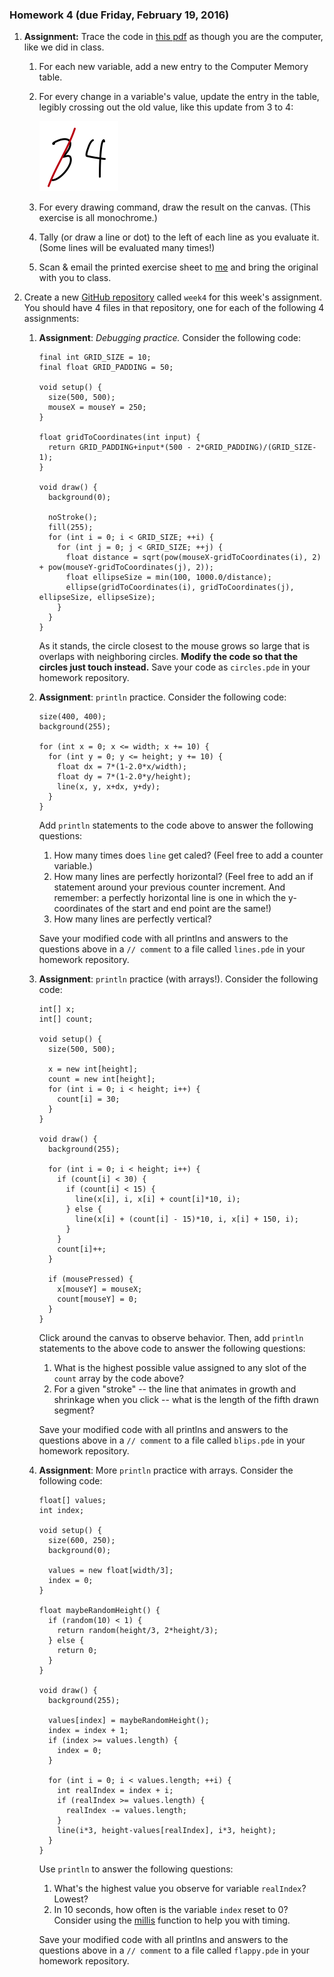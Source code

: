 ### Homework 4 (due Friday, February 19, 2016)

1. **Assignment:** Trace the code in [this pdf](https://github.com/zamfi/cca-programming-electronics-spring-2016/blob/master/hw/tracer-homework.pdf?raw=true) as though you are the computer, like we did in class.
   1. For each new variable, add a new entry to the Computer Memory table.
   2. For every change in a variable's value, update the entry in the table, legibly crossing out the old value, like this update from 3 to 4:

      ![was 3, now 4](img/3-no-4.png)
   3. For every drawing command, draw the result on the canvas. (This exercise is all monochrome.)
   4. Tally (or draw a line or dot) to the left of each line as you evaluate it. (Some lines will be evaluated many times!)
   5. Scan & email the printed exercise sheet to [me](mailto:jzamfirescupereira@cca.edu) and bring the original with you to class.

2. Create a new [GitHub repository](../github-guide.md) called `week4` for this week's assignment. You should have 4 files in that repository, one for each of the following 4 assignments:

   1. **Assignment**: *Debugging practice.* Consider the following code:
      ```processing
      final int GRID_SIZE = 10;
      final float GRID_PADDING = 50;

      void setup() {
        size(500, 500);
        mouseX = mouseY = 250;
      }

      float gridToCoordinates(int input) {
        return GRID_PADDING+input*(500 - 2*GRID_PADDING)/(GRID_SIZE-1);
      }

      void draw() {
        background(0);

        noStroke();
        fill(255);
        for (int i = 0; i < GRID_SIZE; ++i) {
          for (int j = 0; j < GRID_SIZE; ++j) {
            float distance = sqrt(pow(mouseX-gridToCoordinates(i), 2) + pow(mouseY-gridToCoordinates(j), 2));
            float ellipseSize = min(100, 1000.0/distance);
            ellipse(gridToCoordinates(i), gridToCoordinates(j), ellipseSize, ellipseSize);
          }
        }
      }
      ```
      
      As it stands, the circle closest to the mouse grows so large that is overlaps with neighboring circles. **Modify the code so that the circles just touch instead.** Save your code as `circles.pde` in your homework repository.

   2. **Assignment**: `println` practice. Consider the following code:
      ```processing
      size(400, 400);
      background(255);

      for (int x = 0; x <= width; x += 10) {
        for (int y = 0; y <= height; y += 10) {
          float dx = 7*(1-2.0*x/width);
          float dy = 7*(1-2.0*y/height);
          line(x, y, x+dx, y+dy);
        }
      }
      ```

      Add `println` statements to the code above to answer the following questions:
      1. How many times does `line` get caled? (Feel free to add a counter variable.)
      2. How many lines are perfectly horizontal? (Feel free to add an if statement around your previous counter increment. And remember: a perfectly horizontal line is one in which the y-coordinates of the start and end point are the same!)
      3. How many lines are perfectly vertical?
      
      Save your modified code with all printlns and answers to the questions above in a `// comment` to a file called `lines.pde` in your homework repository.

   2. **Assignment**: `println` practice (with arrays!). Consider the following code:
      ```processing
      int[] x;
      int[] count;

      void setup() {
        size(500, 500);

        x = new int[height];
        count = new int[height];
        for (int i = 0; i < height; i++) {
          count[i] = 30;
        }
      }

      void draw() {
        background(255);
  
        for (int i = 0; i < height; i++) {
          if (count[i] < 30) {
            if (count[i] < 15) {
              line(x[i], i, x[i] + count[i]*10, i);
            } else {
              line(x[i] + (count[i] - 15)*10, i, x[i] + 150, i);
            }
          }
          count[i]++;
        }
  
        if (mousePressed) {
          x[mouseY] = mouseX;
          count[mouseY] = 0;
        }
      }
      ```
      
      Click around the canvas to observe behavior. Then, add `println` statements to the above code to answer the following questions:
      1. What is the highest possible value assigned to any slot of the `count` array by the code above?
      2. For a given "stroke" -- the line that animates in growth and shrinkage when you click -- what is the length of the fifth drawn segment?
      
      Save your modified code with all printlns and answers to the questions above in a `// comment` to a file called `blips.pde` in your homework repository.

   3. **Assignment**: More `println` practice with arrays. Consider the following code:
      ```processing
      float[] values;
      int index;

      void setup() {
        size(600, 250);
        background(0);
  
        values = new float[width/3];
        index = 0;
      }

      float maybeRandomHeight() {
        if (random(10) < 1) {
          return random(height/3, 2*height/3);
        } else {
          return 0;
        }
      }

      void draw() {
        background(255);

        values[index] = maybeRandomHeight();
        index = index + 1;
        if (index >= values.length) {
          index = 0;
        }

        for (int i = 0; i < values.length; ++i) {
          int realIndex = index + i;
          if (realIndex >= values.length) {
            realIndex -= values.length;
          }
          line(i*3, height-values[realIndex], i*3, height);
        }
      }
      ```
      
      Use `println` to answer the following questions:
      1. What's the highest value you observe for variable `realIndex`? Lowest?
      2. In 10 seconds, how often is the variable `index` reset to 0? Consider using the [millis](http://processing.org/reference/millis_.html) function to help you with timing.
      
      Save your modified code with all printlns and answers to the questions above in a `// comment` to a file called `flappy.pde` in your homework repository.
      